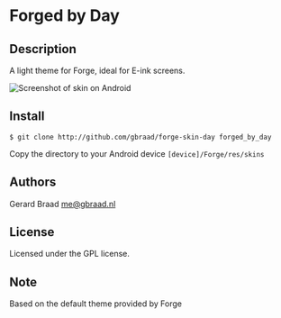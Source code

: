 Forged by Day
=============


Description
-----------

A light theme for Forge, ideal for E-ink screens.

![Screenshot of skin on Android](https://github.com/gbraad/forge-skin-day/blob/master/screenshot.png)


Install
-------

```
$ git clone http://github.com/gbraad/forge-skin-day forged_by_day
```

Copy the directory to your Android device `[device]/Forge/res/skins`


Authors
-------

Gerard Braad <me@gbraad.nl>


License
-------

Licensed under the GPL license.


Note
----

Based on the default theme provided by Forge

